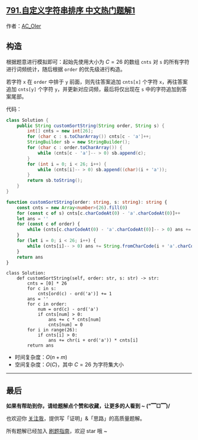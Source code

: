 ## [791.自定义字符串排序 中文热门题解1](https://leetcode.cn/problems/custom-sort-string/solutions/100000/by-ac_oier-ali0)

作者：[AC_OIer](https://leetcode.cn/u/AC_OIer)
## 构造

根据题意进行模拟即可：起始先使用大小为 $C = 26$ 的数组 `cnts` 对 `s` 的所有字符进行词频统计，随后根据 `order` 的优先级进行构造。

若字符 `x` 在 `order` 中排于 `y` 前面，则先往答案追加 `cnts[x]` 个字符 `x`，再往答案追加 `cnts[y]` 个字符 `y`，并更新对应词频，最后将仅出现在 `s` 中的字符追加到答案尾部。

代码：
```Java []
class Solution {
    public String customSortString(String order, String s) {
        int[] cnts = new int[26];
        for (char c : s.toCharArray()) cnts[c - 'a']++;
        StringBuilder sb = new StringBuilder();
        for (char c : order.toCharArray()) {
            while (cnts[c - 'a']-- > 0) sb.append(c);
        }
        for (int i = 0; i < 26; i++) {
            while (cnts[i]-- > 0) sb.append((char)(i + 'a'));
        }
        return sb.toString();
    }
}
```
```TypeScript []
function customSortString(order: string, s: string): string {
    const cnts = new Array<number>(26).fill(0)
    for (const c of s) cnts[c.charCodeAt(0) - 'a'.charCodeAt(0)]++
    let ans = ''
    for (const c of order) {
        while (cnts[c.charCodeAt(0) - 'a'.charCodeAt(0)]-- > 0) ans += c
    }
    for (let i = 0; i < 26; i++) {
        while (cnts[i]-- > 0) ans += String.fromCharCode(i + 'a'.charCodeAt(0));
    }
    return ans
}
```
```Python3 []
class Solution:
    def customSortString(self, order: str, s: str) -> str:
        cnts = [0] * 26
        for c in s:
            cnts[ord(c) - ord('a')] += 1
        ans = ''
        for c in order:
            num = ord(c) - ord('a')
            if cnts[num] > 0:
                ans += c * cnts[num]
                cnts[num] = 0
        for i in range(26):
            if cnts[i] > 0:
                ans += chr(i + ord('a')) * cnts[i]
        return ans
```
* 时间复杂度：$O(n + m)$
* 空间复杂度：$O(C)$，其中 $C = 26$ 为字符集大小

---

## 最后

**如果有帮助到你，请给题解点个赞和收藏，让更多的人看到 ~ ("▔□▔)/**

也欢迎你 [关注我](https://acoier.com/oimg/gzh-qrcode.webp)，提供写「证明」&「思路」的高质量题解。

所有题解已经加入 [刷题指南](https://github.com/SharingSource/LogicStack-LeetCode/wiki)，欢迎 star 哦 ~